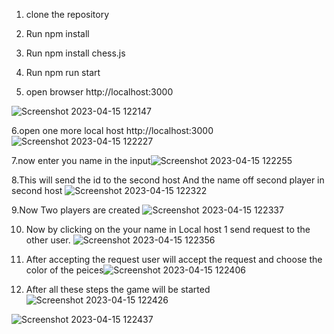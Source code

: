 1. clone the repository
2. Run npm install
3. Run npm install chess.js
4. Run npm run start

5. open browser http://localhost:3000

![Screenshot 2023-04-15 122147](https://user-images.githubusercontent.com/76483791/232193868-2199dc44-79f7-4cd3-835f-58a3ce056cc2.png)

6.open one more local host  http://localhost:3000
![Screenshot 2023-04-15 122227](https://user-images.githubusercontent.com/76483791/232193970-bdf89f2c-e4ef-434f-9ca0-53ff35882e57.png)

7.now enter you name in the input![Screenshot 2023-04-15 122255](https://user-images.githubusercontent.com/76483791/232193998-0ebbdd43-1154-4a55-a69c-779260cb6e7b.png)

8.This will send the id to the second host And the name off second player in second host ![Screenshot 2023-04-15 122322](https://user-images.githubusercontent.com/76483791/232194046-0e226fde-c937-472e-9e77-ff33a82a0532.png)

9.Now Two players are created
![Screenshot 2023-04-15 122337](https://user-images.githubusercontent.com/76483791/232194056-aa3d9b1b-39fd-486b-a2a1-ab7087ac44ae.png)

10. Now by clicking on the your name in Local host 1 send request to the other user.
![Screenshot 2023-04-15 122356](https://user-images.githubusercontent.com/76483791/232194115-8f8420b9-7252-4b52-b95c-88ac93d1a4b0.png)

11. After accepting the request user will accept the request and choose the color of the peices![Screenshot 2023-04-15 122406](https://user-images.githubusercontent.com/76483791/232194173-e3417f8f-b947-4b8a-9bd1-6c0f0702c8e8.png)

12. After all these steps the game will be started
![Screenshot 2023-04-15 122426](https://user-images.githubusercontent.com/76483791/232194194-3f168ad3-58bd-4a05-9736-6a20b29e8d86.png)

![Screenshot 2023-04-15 122437](https://user-images.githubusercontent.com/76483791/232194198-708d98d2-0a01-4fb9-bbfe-6b984426c3db.png)
